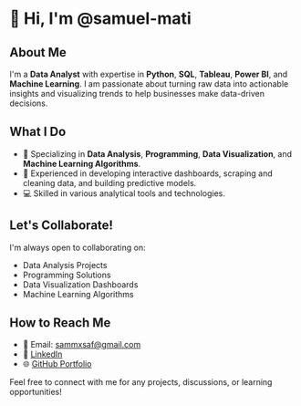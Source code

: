 # 👋 Hi, I'm @samuel-mati

## About Me
I'm a **Data Analyst** with expertise in **Python**, **SQL**, **Tableau**, **Power BI**, and **Machine Learning**. I am passionate about turning raw data into actionable insights and visualizing trends to help businesses make data-driven decisions. 

## What I Do
- 👀 Specializing in **Data Analysis**, **Programming**, **Data Visualization**, and **Machine Learning Algorithms**.
- 💼 Experienced in developing interactive dashboards, scraping and cleaning data, and building predictive models.
- 💻 Skilled in various analytical tools and technologies.

## Let's Collaborate!
I'm always open to collaborating on:
- Data Analysis Projects
- Programming Solutions
- Data Visualization Dashboards
- Machine Learning Algorithms

## How to Reach Me
- 📧 Email: sammxsaf@gmail.com
- 💼 [LinkedIn](https://www.linkedin.com/in/samuel-mati/)
- 🌐 [GitHub Portfolio](https://github.com/samuel-mati/my-portfolio)

Feel free to connect with me for any projects, discussions, or learning opportunities!
